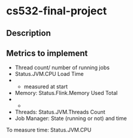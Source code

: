 # cs532-final-project

## Description


## Metrics to implement
- Thread count/ number of running jobs
- Status.JVM.CPU                Load    Time
- - measured at start
- Memory: Status.Flink.Memory   Used    Total
- - 
- Threads: Status.JVM.Threads   Count
- Job Manager: State (running or not) and time

To measure time: Status.JVM.CPU